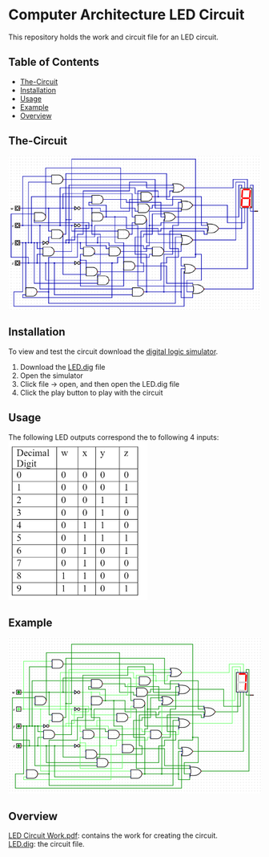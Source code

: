 # Computer Architecture LED Circuit

This repository holds the work and circuit file for an LED circuit.  

## Table of Contents

- [The-Circuit](#the-circuit)
- [Installation](#installation)
- [Usage](#usage)
- [Example](#example)
- [Overview](#overview)

## The-Circuit    
![CIRCUIT](circuit.png)

## Installation

To view and test the circuit download the [digital logic simulator](https://github.com/hneemann/Digital). 

1. Download the [LED.dig]() file
2. Open the simulator
3. Click file -> open, and then open the LED.dig file
4. Click the play button to play with the circuit

## Usage

The following LED outputs correspond the to following 4 inputs:    
![TABLE](table.png)

## Example

![EXAMPLE](example.png)

## Overview

[LED Circuit Work.pdf](https://github.com/LucasHasting/Computer-Architecture-LED-Circuit/blob/main/LED%20Circuit%20Work.pdf): contains the work for creating the circuit.   
[LED.dig](https://github.com/LucasHasting/Computer-Architecture-LED-Circuit/blob/main/LED.dig): the circuit file.
